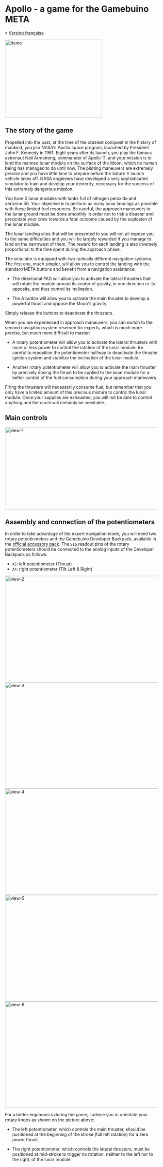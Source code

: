# Apollo - a game for the Gamebuino META


&raquo; [Version française][fr]

<img src="assets/0-apollo-demo.gif" alt="demo" width="320" height="256">


## The story of the game

Propelled into the past, at the time of the craziest conquest in the history of mankind, you join NASA's Apollo space program, launched by President John F. Kennedy in 1961. Eight years after its launch, you play the famous astronaut Neil Armstrong, commander of Apollo 11, and your mission is to land the manned lunar module on the surface of the Moon, which no human being has managed to do until now. The piloting maneuvers are extremely precise and you have little time to prepare before the Saturn V launch vehicle takes off. NASA engineers have developed a very sophisticated simulator to train and develop your dexterity, necessary for the success of this extremely dangerous mission.

You have 3 lunar modules with tanks full of nitrogen peroxide and aerozine 50. Your objective is to perform as many lunar landings as possible with these limited fuel resources. Be careful, the approach maneuvers to the lunar ground must be done smoothly in order not to risk a disaster and precipitate your crew towards a fatal outcome caused by the explosion of the lunar module.

The lunar landing sites that will be presented to you will not all expose you to the same difficulties and you will be largely rewarded if you manage to land on the narrowest of them. The reward for each landing is also inversely proportional to the time spent during the approach phase.

The simulator is equipped with two radically different navigation systems. The first one, much simpler, will allow you to control the landing with the standard META buttons and benefit from a navigation assistance:

- The directional PAD will allow you to activate the lateral thrusters that will rotate the module around its center of gravity, in one direction or its opposite, and thus control its inclination.

- The A button will allow you to activate the main thruster to develop a powerful thrust and oppose the Moon's gravity.

Simply release the buttons to deactivate the thrusters.

When you are experienced in approach maneuvers, you can switch to the second navigation system reserved for experts, which is much more precise, but much more difficult to master:

- A rotary potentiometer will allow you to activate the lateral thrusters with more or less power to control the rotation of the lunar module. Be careful to reposition the potentiometer halfway to deactivate the thruster ignition system and stabilize the inclination of the lunar module.

- Another rotary potentiometer will allow you to activate the main thruster by precisely dosing the thrust to be applied to the lunar module for a better control of the fuel consumption during your approach maneuvers.

Firing the thrusters will necessarily consume fuel, but remember that you only have a limited amount of this precious mixture to control the lunar module. Once your supplies are exhausted, you will not be able to control anything and the crash will certainly be inevitable...


## Main controls

<img src="assets/1-apollo-controls.png" alt="view-1" width="620" height="270">


## Assembly and connection of the potentiometers

In order to take advantage of the expert navigation mode, you will need two rotary potentiometers and the Gamebuino Developer Backpack, available in the [official accessory pack][kit]. The `SIG` readout pins of the rotary potentiometers should be connected to the analog inputs of the Developer Backpack as follows:

- `A5`: left potentiometer (Thrust)
- `A4`: right potentiometer (Tilt Left & Right)

<img src="assets/2-potentiometer-front.jpg" alt="view-2" width="620" height="349">

<img src="assets/3-potentiometer-side.jpg" alt="view-3" width="620" height="349">

<img src="assets/4-potentiometer-back.jpg" alt="view-4" width="620" height="349">

<img src="assets/5-potentiometer-wiring.jpg" alt="view-5" width="620" height="349">

<img src="assets/6-apollo-ready-to-play.jpg" alt="view-6" width="620" height="349">

For a better ergonomics during the game, I advise you to orientate your rotary knobs as shown on the picture above:

- The left potentiometer, which controls the main thruster, should be positioned at the beginning of the stroke (full left rotation) for a zero power thrust.

- The right potentiometer, which controls the lateral thrusters, must be positioned at mid-stroke to trigger no rotation, neither to the left nor to the right, of the lunar module.


[kit]:  https://shop.gamebuino.com/fr/accessoires/73-pack-accessoires-pour-gamebuino.html
[fr]:   Readme-fr.md